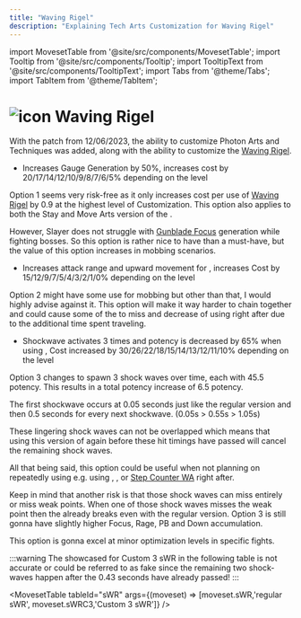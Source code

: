 ```yaml
---
title: "Waving Rigel"
description: "Explaining Tech Arts Customization for Waving Rigel"
---
```

import MovesetTable from '@site/src/components/MovesetTable';
import Tooltip from '@site/src/components/Tooltip';
import TooltipText from '@site/src/components/TooltipText';
import Tabs from '@theme/Tabs';
import TabItem from '@theme/TabItem';

# <img src="/PA/38px-NGSUIPhotonArtWavingRigel.png" alt="icon" className="heading-icon"/> Waving Rigel
With the patch from 12/06/2023, the ability to customize Photon Arts and Techniques was added, along with the ability to customize the <Tooltip term="PA" /> [Waving Rigel](/moveset/photon-arts#waving-rigel).

<Tabs>
<TabItem value="c1" label="Customization 1 (Recommended)" default>

* Increases Gauge Generation by 50%, increases <Tooltip term="PP" /> cost by 20/17/14/12/10/9/8/7/6/5% depending on the level

Option 1 seems very risk-free as it only increases <Tooltip term="PP" /> cost per use of [Waving Rigel](/moveset/photon-arts#waving-rigel) by 0.9 <Tooltip term="PP" /> at the highest level of Customization. This option also applies to both the Stay and Move Arts version of the <Tooltip term="PA" />.

However, Slayer does not struggle with [Gunblade Focus](/skill-tree/skills#gunblade-focus) generation while fighting bosses. So this option is rather nice to have than a must-have, but the value of this option increases in mobbing scenarios.

</TabItem>
<TabItem value="c2" label="Customization 2">

* Increases attack range and upward movement for [<Tooltip term="mWR" />](/moveset/photon-arts#mwr), increases <Tooltip term="PP" /> Cost by 15/12/9/7/5/4/3/2/1/0% depending on the level

Option 2 might have some use for mobbing but other than that, I would highly advise against it. This option will make it way harder to chain [<Tooltip term="mWR" />](/moveset/photon-arts#mwr) together and could cause some of the <Tooltip term="PA" /> to miss and decrease <Tooltip term="DPS" /> of using [<Tooltip term="sWR" />](/moveset/photon-arts#swr) right after due to the additional time spent traveling.

</TabItem>
<TabItem value="c3" label="Customization 3">

* Shockwave activates 3 times and potency is decreased by 65% when using [<Tooltip term="sWR" />](/moveset/photon-arts#swr), <Tooltip term="PP" /> Cost increased by 30/26/22/18/15/14/13/12/11/10% depending on the level

Option 3 changes [<Tooltip term="sWR" />](/moveset/photon-arts#swr) to spawn 3 shock waves over time, each with 45.5 potency. This results in a total potency increase of 6.5 potency.

The first shockwave occurs at 0.05 seconds just like the regular version and then 0.5 seconds for every next shockwave. (0.05s > 0.55s > 1.05s)

These lingering shock waves can not be overlapped which means that using this version of [<Tooltip term="sWR" />](/moveset/photon-arts#swr) again before these hit timings have passed will cancel the remaining shock waves.

All that being said, this option could be useful when not planning on repeatedly using [<Tooltip term="sWR" />](/moveset/photon-arts#swr) e.g. using [<Tooltip term="PB" />](/moveset/photon-blast), [<Tooltip term="ODF" />](/moveset/active-skills#gunblade-focus-overdrive), [<Tooltip term="UR" />](/moveset/active-skills#gunblade-focus-overdrive) or [Step Counter WA](/moveset/counters#stepc-wa) right after.

Keep in mind that another risk is that those shock waves can miss entirely or miss weak points. When one of those shock waves misses the weak point then the <Tooltip term="DPS" /> already breaks even with the regular version. Option 3 is still gonna have slightly higher Focus, Rage, PB and Down accumulation.

This option is gonna excel at minor optimization levels in specific fights.

:::warning
The <Tooltip term="DPS" /> showcased for Custom 3 sWR in the following table is not accurate or could be referred to as fake <Tooltip term="DPS" /> since the remaining two shock-waves happen after the 0.43 seconds have already passed!
:::

<MovesetTable tableId="sWR" args={(moveset) => [moveset.sWR,'regular sWR', moveset.sWRC3,'Custom 3 sWR']} />

</TabItem>
</Tabs>
